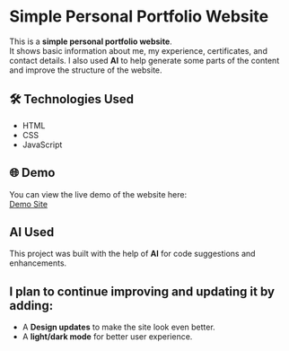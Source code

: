 # Simple Personal Portfolio Website
This is a **simple personal portfolio website**.  
It shows basic information about me, my experience, certificates, and contact details. 
I also used **AI** to help generate some parts of the content and improve the structure of the website.
## 🛠 Technologies Used
- HTML  
- CSS  
- JavaScript
## 🌐 Demo
You can view the live demo of the website here:  
[Demo Site](https://aleksandersavtsenko.github.io/Portfolio/)
## AI Used
This project was built with the help of **AI** for code suggestions and enhancements.
## I plan to continue improving and updating it by adding:
- A **Design updates** to make the site look even better.
- A **light/dark mode** for better user experience.
